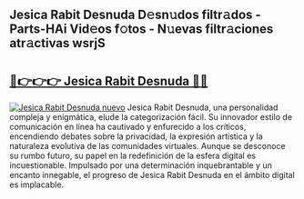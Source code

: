 ## Jesica Rabit Desnuda D𝚎sn𝚞dos filtr𝚊dos - Parts-HAi Vid𝚎os f𝚘tos - N𝚞evas filtr𝚊ciones atr𝚊ctivas wsrjS

# <h2><a href="http://mb3ine.tromn.icu/?c=Jesica+Rabit+Desnuda">🔗👉👉👉 Jesica Rabit Desnuda 🔗🔗</a></h2>

[![Jesica Rabit Desnuda nuevo](https://i.imgur.com/pEAQMta.gif)](http://mb3ine.tromn.icu/?c=Jesica+Rabit+Desnuda)
Jesica Rabit Desnuda, una personalidad compleja y enigmática, elude la categorización fácil. Su innovador estilo de comunicación en línea ha cautivado y enfurecido a los críticos, encendiendo debates sobre la privacidad, la expresión artística y la naturaleza evolutiva de las comunidades virtuales. Aunque se desconoce su rumbo futuro, su papel en la redefinición de la esfera digital es incuestionable. Impulsado por una determinación inquebrantable y un encanto innegable, el progreso de Jesica Rabit Desnuda en el ámbito digital es implacable.
